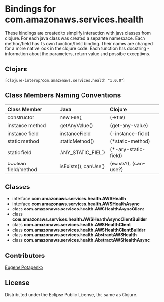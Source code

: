 # Bindings for com.amazonaws.services.health

These bindings are created to simplify interaction with java classes from clojure.
For each java class was created a separate namespace.
Each method/field has its own function/field binding.
Their names are changed for a more native look in the clojure code. Each function has docstring - information about the parameters, return value and possible exceptions.

## Clojars

```
[clojure-interop/com.amazonaws.services.health "1.0.0"]
```

## Class Members Naming Conventions

| Class Member | Java | Clojure |
|:--|:--|:--|
| constructor | new File() | (->file) |
| instance method | getAnyValue() | (get-any-value) |
| instance field | instanceField | (-instance-field) |
| static method | staticMethod() | (*static-method) |
| static field | ANY_STATIC_FIELD | (*-any-static-field) |
| boolean field/method | isExists(), canUse() | (exists?), (can-use?) |

## Classes

- interface **com.amazonaws.services.health.AWSHealth**
- interface **com.amazonaws.services.health.AWSHealthAsync**
- class **com.amazonaws.services.health.AWSHealthAsyncClient**
- class **com.amazonaws.services.health.AWSHealthAsyncClientBuilder**
- class **com.amazonaws.services.health.AWSHealthClient**
- class **com.amazonaws.services.health.AWSHealthClientBuilder**
- class **com.amazonaws.services.health.AbstractAWSHealth**
- class **com.amazonaws.services.health.AbstractAWSHealthAsync**

## Contributors

[Eugene Potapenko](https://github.com/potapenko/)

## License

Distributed under the Eclipse Public License, the same as Clojure.
